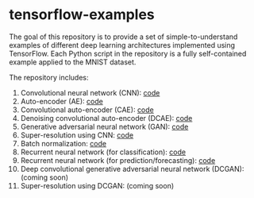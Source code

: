 # tensorflow-examples
The goal of this repository is to provide a set of simple-to-understand examples of different deep learning architectures implemented using TensorFlow.  Each Python script in the repository is a fully self-contained example applied to the MNIST dataset.  

The repository includes:  
1. Convolutional neural network (CNN): [code](cnn.py)
2. Auto-encoder (AE): [code](ae.py)
3. Convolutional auto-encoder (CAE): [code](cae.py)
4. Denoising convolutional auto-encoder (DCAE): [code](dcae.py)
5. Generative adversarial neural network (GAN): [code](gan.py)
6. Super-resolution using CNN: [code](superres_cnn.py)
7. Batch normalization: [code](bn.py)
8. Recurrent neural network (for classification): [code](lstm_class.py)
9. Recurrent neural network (for prediction/forecasting): [code](lstm_pred.py)
10. Deep convolutional generative adversarial neural network (DCGAN): (coming soon)
11. Super-resolution using DCGAN: (coming soon)

